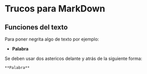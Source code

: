 # Trucos para MarkDown
## Funciones del texto
Para poner negrita algo de texto por ejemplo:

- **Palabra**

Se deben usar dos astericos delante y atrás de la siguiente forma:

`**Palabra**`
